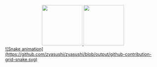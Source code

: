 <div align="center">
  <a href="https://github.com/zyasushi">
  <img height="131em" src="https://github-readme-stats.vercel.app/api?username=zyasushi&show_icons=true&include_all_commits=true&count_private=true&theme=tokyonight"/>
  <img height="131em" src="https://github-readme-stats.vercel.app/api/top-langs/?username=zyasushi&layout=compact&langs_count=7&theme=tokyonight"/>
</div>
![Snake animation](https://github.com/zyasushi/zyasushi/blob/output/github-contribution-grid-snake.svg)
